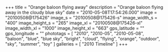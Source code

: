 +++
title = "Orange baloon flying away"
description = "Orange baloon flying away in the cloudy blue sky"
date = "2010-05-08T17:54:26.000"
image = "20100508@175426"
image_s = "20100508@175426-s"
image_width_s = "400"
image_height_s = "265"
image_xl = "20100508@175426-xl"
image_width_xl = "1000"
image_height_xl = "663"
gps_latitude = ""
gps_longitude = ""
phototags = [ "2010", "2010-05", "2010-05-08", "baloon", "blue", "blue sky", "bright", "cloud", "flying", "orange", "outdoor", "sky", "summer", "toy" ]
galleries = [ "2010 Timeline" ]
+++
